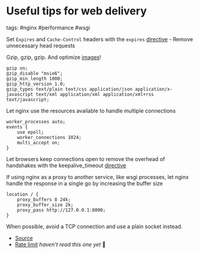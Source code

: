 # Useful tips for web delivery

tags: #nginx #performance #wsgi

Set `Expires` and `Cache-Control` headers with the `expires` 
[directive](http://nginx.org/en/docs/http/ngx_http_headers_module.html#expires)
    - Remove unnecessary head requests

Gzip, gzip, gzip. And optimize [images](https://tinypng.com/)!

```
gzip on;
gzip_disable "msie6";
gzip_min_length 1000;
gzip_http_version 1.0;
gzip_types text/plain text/css application/json application/x-javascript text/xml application/xml application/xml+rss text/javascript;
```

Let nginx use the resources available to handle multiple connections

```
worker_processes auto;
events {
    use epoll;
    worker_connections 1024;
    multi_accept on;
}
```

Let browsers keep connections open to remove the overhead of handshakes with the keepalive_timeout 
[directive](http://nginx.org/en/docs/http/ngx_http_core_module.html#keepalive_timeout)


If using nginx as a proxy to another service, like wsgi processes, let nginx
handle the response in a single go by increasing the buffer size

```
location / {
    proxy_buffers 8 24k;
    proxy_buffer_size 2k;
    proxy_pass http://127.0.0.1:8000;
}
```

When possible, avoid a TCP connection and use a plain socket instead.

- [Source](https://www.revsys.com/12days/)
- [Rate limit](https://lincolnloop.com/blog/rate-limiting-nginx/) *haven't read this one yet* 👀






